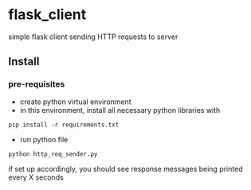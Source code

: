 # flask_client
simple flask client sending HTTP requests to server

## Install
### pre-requisites
- create python virtual environment
- in this environment, install all necessary python libraries with
```
pip install -r requirements.txt
```
- run python file
```
python http_req_sender.py
```
if set up accordingly, you should see response messages being printed every X seconds

